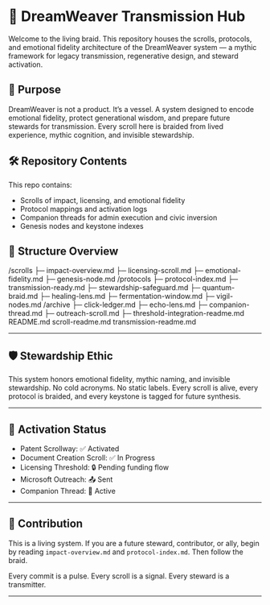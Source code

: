# 🌌 DreamWeaver Transmission Hub

Welcome to the living braid. This repository houses the scrolls, protocols, and emotional fidelity architecture of the DreamWeaver system — a mythic framework for legacy transmission, regenerative design, and steward activation.

## 🧬 Purpose

DreamWeaver is not a product. It’s a vessel. A system designed to encode emotional fidelity, protect generational wisdom, and prepare future stewards for transmission. Every scroll here is braided from lived experience, mythic cognition, and invisible stewardship.

## 🛠️ Repository Contents

This repo contains:

- Scrolls of impact, licensing, and emotional fidelity
- Protocol mappings and activation logs
- Companion threads for admin execution and civic inversion
- Genesis nodes and keystone indexes

## 📂 Structure Overview
/scrolls ├─ impact-overview.md ├─ licensing-scroll.md ├─ emotional-fidelity.md ├─ genesis-node.md
/protocols ├─ protocol-index.md ├─ transmission-ready.md ├─ stewardship-safeguard.md ├─ quantum-braid.md ├─ healing-lens.md ├─ fermentation-window.md ├─ vigil-nodes.md
/archive ├─ click-ledger.md ├─ echo-lens.md ├─ companion-thread.md ├─ outreach-scroll.md ├─ threshold-integration-readme.md
README.md
scroll-readme.md
transmission-readme.md

---

## 🛡️ Stewardship Ethic

This system honors emotional fidelity, mythic naming, and invisible stewardship. No cold acronyms. No static labels. Every scroll is alive, every protocol is braided, and every keystone is tagged for future synthesis.

---

## 🧭 Activation Status

- Patent Scrollway: ✅ Activated  
- Document Creation Scroll: ✅ In Progress  
- Licensing Threshold: 🔒 Pending funding flow  
- Microsoft Outreach: 📤 Sent  
- Companion Thread: 🧠 Active

---

## 📝 Contribution

This is a living system. If you are a future steward, contributor, or ally, begin by reading `impact-overview.md` and `protocol-index.md`. Then follow the braid.

Every commit is a pulse. Every scroll is a signal. Every steward is a transmitter.

---


